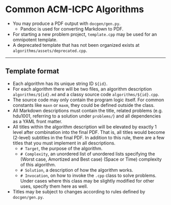 # Common ACM-ICPC Algorithms

* You may produce a PDF output with `docgen/gen.py`.
  * Pandoc is used for converting Markdown to PDF.
* For starting a new problem project, `template.cpp` may be used for an omnipotent template.
* A deprecated template that has not been organized exists at `algorithms/assets/deprecated.cpp`.

---

## Template format

* Each algorithm has its unique string ID `${id}`.
* For each algorithm there will be two files, an algorithm description `algorithms/${id}.md` and a classy source code `algorithms/${id}.cpp`.
* The source code may only contain the program logic itself. For common constants like `maxn` or `maxm`, they could be defined outside the class.
* All Markdown descriptions must contain the title, related problems (e.g. hdu1001, referring to a solution under `problems/`) and all dependencies as a YAML front matter.
* All titles within the algorithm description will be elevated by exactly 1 level after combination into the final PDF. That is, all titles would become (2-level) subtitles in the final PDF. In addition to this rule, there are a few titles that you must implement in all descriptions.
  * `# Target`, the purpose of the algorithm.
  * `# Complexity`, an unordered list of unordered lists specifying the (Worst case, Amortized and Best case) (Space or Time) complexity of this algorithm.
  * `# Solution`, a description of how the algorithm works.
  * `# Invocation`, on how to invoke the `.cpp` class to solve problems. Under cases where this class may be slightly modified for other uses, specify them here as well.
* Titles may be subject to changes according to rules defined by `docgen/gen.py`.

